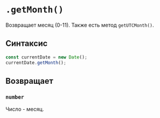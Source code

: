 # `.getMonth()`

Возвращает месяц (0-11). Также есть метод `getUTCMonth()`.

## Синтаксис

```js
const currentDate = new Date();
currentDate.getMonth();
```

## Возвращает

### `number`

Число - месяц.

